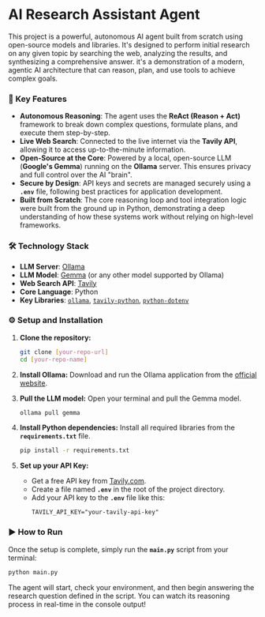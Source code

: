 # AI Research Assistant Agent

This project is a powerful, autonomous AI agent built from scratch using open-source models and libraries. It's designed to perform initial research on any given topic by searching the web, analyzing the results, and synthesizing a comprehensive answer.
it's a demonstration of a modern, agentic AI architecture that can reason, plan, and use tools to achieve complex goals.

### 🚀 Key Features

* **Autonomous Reasoning**: The agent uses the **ReAct (Reason + Act)** framework to break down complex questions, formulate plans, and execute them step-by-step.
* **Live Web Search**: Connected to the live internet via the **Tavily API**, allowing it to access up-to-the-minute information.
* **Open-Source at the Core**: Powered by a local, open-source LLM (**Google's Gemma**) running on the **Ollama** server. This ensures privacy and full control over the AI "brain".
* **Secure by Design**: API keys and secrets are managed securely using a **`.env`** file, following best practices for application development.
* **Built from Scratch**: The core reasoning loop and tool integration logic were built from the ground up in Python, demonstrating a deep understanding of how these systems work without relying on high-level frameworks.

### 🛠️ Technology Stack

* **LLM Server**: [Ollama](https://ollama.com/)
* **LLM Model**: [Gemma](https://huggingface.co/google/gemma-2b-it) (or any other model supported by Ollama)
* **Web Search API**: [Tavily](https://tavily.com/)
* **Core Language**: Python
* **Key Libraries**: [`ollama`](https://pypi.org/project/ollama/), [`tavily-python`](https://pypi.org/project/tavily-python/), [`python-dotenv`](https://pypi.org/project/python-dotenv/)

### ⚙️ Setup and Installation

1.  **Clone the repository:**
    ```bash
    git clone [your-repo-url]
    cd [your-repo-name]
    ```

2.  **Install Ollama:** Download and run the Ollama application from the [official website](https://ollama.com/).

3.  **Pull the LLM model:** Open your terminal and pull the Gemma model.
    ```bash
    ollama pull gemma
    ```

4.  **Install Python dependencies:** Install all required libraries from the **`requirements.txt`** file.
    ```bash
    pip install -r requirements.txt
    ```

5.  **Set up your API Key:**
    * Get a free API key from [Tavily.com](https://tavily.com/).
    * Create a file named **`.env`** in the root of the project directory.
    * Add your API key to the **`.env`** file like this:
        ```
        TAVILY_API_KEY="your-tavily-api-key"
        ```

### ▶️ How to Run

Once the setup is complete, simply run the **`main.py`** script from your terminal:

```bash
python main.py
```

The agent will start, check your environment, and then begin answering the research question defined in the script. You can watch its reasoning process in real-time in the console output!
